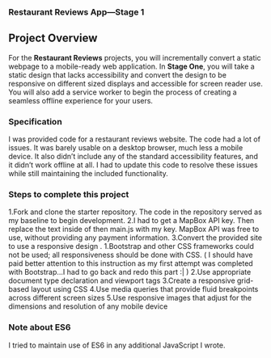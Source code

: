 ### Restaurant Reviews App—Stage 1

## Project Overview

For the **Restaurant Reviews** projects, you will incrementally convert a static webpage to a mobile-ready web application. In **Stage One**, you will take a static design that lacks accessibility and convert the design to be responsive on different sized displays and accessible for screen reader use. You will also add a service worker to begin the process of creating a seamless offline experience for your users.

### Specification

I was provided code for a restaurant reviews website. The code had a lot of issues. It was barely usable on a desktop browser, much less a mobile device. It also didn’t include any of the standard accessibility features, and it didn’t work offline at all. I had to update this code to resolve these issues while still maintaining the included functionality.

### Steps to complete this project

1.Fork and clone the starter repository. The code in the repository served as my baseline to begin development.
2.I had to get a MapBox API key. Then replace the text <your MAPBOX API KEY HERE>inside of then main.js with my key. MapBox API was free to use, without providing any payment information.
3.Convert the provided site to use a responsive design .
   1.Bootstrap and other CSS frameworks could not be used; all responsiveness should be done with CSS. ( I should have paid better attention to this instruction as my first attempt was completed with Bootstrap...I had to go back and redo this part :| )
   2.Use appropriate document type declaration and viewport tags
   3.Create a responsive grid-based layout using CSS
   4.Use media queries that provide fluid breakpoints across different screen sizes
   5.Use responsive images that adjust for the dimensions and resolution of any mobile device

### Note about ES6

 I tried to maintain use of ES6 in any additional JavaScript I wrote.
